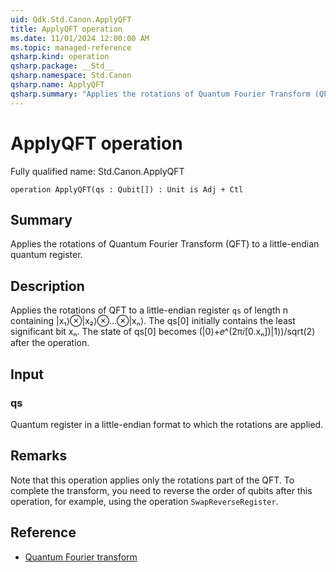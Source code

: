 ```yaml
---
uid: Qdk.Std.Canon.ApplyQFT
title: ApplyQFT operation
ms.date: 11/01/2024 12:00:00 AM
ms.topic: managed-reference
qsharp.kind: operation
qsharp.package: __Std__
qsharp.namespace: Std.Canon
qsharp.name: ApplyQFT
qsharp.summary: "Applies the rotations of Quantum Fourier Transform (QFT) to a little-endian quantum register."
---
```


# ApplyQFT operation

Fully qualified name: Std.Canon.ApplyQFT

```qsharp
operation ApplyQFT(qs : Qubit[]) : Unit is Adj + Ctl
```

## Summary
Applies the rotations of Quantum Fourier Transform (QFT) to a little-endian quantum register.

## Description
Applies the rotations of QFT to a little-endian register `qs` of length n
containing |x₁⟩⊗|x₂⟩⊗…⊗|xₙ⟩. The qs[0] initially contains the
least significant bit xₙ. The state of qs[0] becomes
(|0⟩+𝑒^(2π𝑖[0.xₙ])|1⟩)/sqrt(2) after the operation.

## Input
### qs
Quantum register in a little-endian format to which the rotations are applied.

## Remarks
Note that this operation applies only the rotations part of the QFT.
To complete the transform, you need to reverse the order of qubits after this operation,
for example, using the operation `SwapReverseRegister`.

## Reference
 - [Quantum Fourier transform](https://en.wikipedia.org/wiki/Quantum_Fourier_transform)
